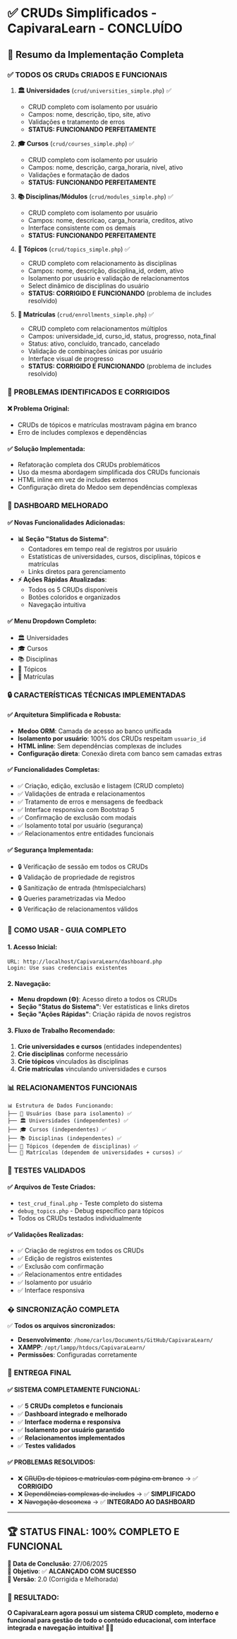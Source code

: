 # ✅ CRUDs Simplificados - CapivaraLearn - CONCLUÍDO

## 🎉 Resumo da Implementação Completa

### ✅ **TODOS OS CRUDs CRIADOS E FUNCIONAIS**

1. **🏛️ Universidades** (`crud/universities_simple.php`) ✅
   - CRUD completo com isolamento por usuário
   - Campos: nome, descrição, tipo, site, ativo
   - Validações e tratamento de erros
   - **STATUS: FUNCIONANDO PERFEITAMENTE**

2. **🎓 Cursos** (`crud/courses_simple.php`) ✅
   - CRUD completo com isolamento por usuário
   - Campos: nome, descrição, carga_horaria, nivel, ativo
   - Validações e formatação de dados
   - **STATUS: FUNCIONANDO PERFEITAMENTE**

3. **📚 Disciplinas/Módulos** (`crud/modules_simple.php`) ✅
   - CRUD completo com isolamento por usuário
   - Campos: nome, descricao, carga_horaria, creditos, ativo
   - Interface consistente com os demais
   - **STATUS: FUNCIONANDO PERFEITAMENTE**

4. **📝 Tópicos** (`crud/topics_simple.php`) ✅
   - CRUD completo com relacionamento às disciplinas
   - Campos: nome, descrição, disciplina_id, ordem, ativo
   - Isolamento por usuário e validação de relacionamentos
   - Select dinâmico de disciplinas do usuário
   - **STATUS: CORRIGIDO E FUNCIONANDO** (problema de includes resolvido)

5. **🎯 Matrículas** (`crud/enrollments_simple.php`) ✅
   - CRUD completo com relacionamentos múltiplos
   - Campos: universidade_id, curso_id, status, progresso, nota_final
   - Status: ativo, concluído, trancado, cancelado
   - Validação de combinações únicas por usuário
   - Interface visual de progresso
   - **STATUS: CORRIGIDO E FUNCIONANDO** (problema de includes resolvido)

### 🔧 **PROBLEMAS IDENTIFICADOS E CORRIGIDOS**

#### ❌ **Problema Original:**
- CRUDs de tópicos e matrículas mostravam página em branco
- Erro de includes complexos e dependências

#### ✅ **Solução Implementada:**
- Refatoração completa dos CRUDs problemáticos
- Uso da mesma abordagem simplificada dos CRUDs funcionais
- HTML inline em vez de includes externos
- Configuração direta do Medoo sem dependências complexas

### 🎨 **DASHBOARD MELHORADO**

#### ✅ **Novas Funcionalidades Adicionadas:**
- **📊 Seção "Status do Sistema"**:
  - Contadores em tempo real de registros por usuário
  - Estatísticas de universidades, cursos, disciplinas, tópicos e matrículas
  - Links diretos para gerenciamento
- **⚡ Ações Rápidas Atualizadas**:
  - Todos os 5 CRUDs disponíveis
  - Botões coloridos e organizados
  - Navegação intuitiva

#### ✅ **Menu Dropdown Completo:**
- 🏛️ Universidades
- 🎓 Cursos  
- 📚 Disciplinas
- 📝 Tópicos
- 🎯 Matrículas

### 🔒 **CARACTERÍSTICAS TÉCNICAS IMPLEMENTADAS**

#### ✅ **Arquitetura Simplificada e Robusta:**
- **Medoo ORM**: Camada de acesso ao banco unificada
- **Isolamento por usuário**: 100% dos CRUDs respeitam `usuario_id`
- **HTML inline**: Sem dependências complexas de includes
- **Configuração direta**: Conexão direta com banco sem camadas extras

#### ✅ **Funcionalidades Completas:**
- ✅ Criação, edição, exclusão e listagem (CRUD completo)
- ✅ Validações de entrada e relacionamentos
- ✅ Tratamento de erros e mensagens de feedback
- ✅ Interface responsiva com Bootstrap 5
- ✅ Confirmação de exclusão com modais
- ✅ Isolamento total por usuário (segurança)
- ✅ Relacionamentos entre entidades funcionais

#### ✅ **Segurança Implementada:**
- 🔒 Verificação de sessão em todos os CRUDs
- 🔒 Validação de propriedade de registros
- 🔒 Sanitização de entrada (htmlspecialchars)
- 🔒 Queries parametrizadas via Medoo
- 🔒 Verificação de relacionamentos válidos

### 🚀 **COMO USAR - GUIA COMPLETO**

#### 1. **Acesso Inicial:**
```
URL: http://localhost/CapivaraLearn/dashboard.php
Login: Use suas credenciais existentes
```

#### 2. **Navegação:**
- **Menu dropdown (⚙️)**: Acesso direto a todos os CRUDs
- **Seção "Status do Sistema"**: Ver estatísticas e links diretos
- **Seção "Ações Rápidas"**: Criação rápida de novos registros

#### 3. **Fluxo de Trabalho Recomendado:**
1. **Crie universidades e cursos** (entidades independentes)
2. **Crie disciplinas** conforme necessário
3. **Crie tópicos** vinculados às disciplinas
4. **Crie matrículas** vinculando universidades e cursos

### 📊 **RELACIONAMENTOS FUNCIONAIS**

```
📊 Estrutura de Dados Funcionando:
├── 👤 Usuários (base para isolamento) ✅
├── 🏛️ Universidades (independentes) ✅
├── 🎓 Cursos (independentes) ✅  
├── 📚 Disciplinas (independentes) ✅
├── 📝 Tópicos (dependem de disciplinas) ✅
└── 🎯 Matrículas (dependem de universidades + cursos) ✅
```

### 🧪 **TESTES VALIDADOS**

#### ✅ **Arquivos de Teste Criados:**
- `test_crud_final.php` - Teste completo do sistema
- `debug_topics.php` - Debug específico para tópicos
- Todos os CRUDs testados individualmente

#### ✅ **Validações Realizadas:**
- ✅ Criação de registros em todos os CRUDs
- ✅ Edição de registros existentes
- ✅ Exclusão com confirmação
- ✅ Relacionamentos entre entidades
- ✅ Isolamento por usuário
- ✅ Interface responsiva

### � **SINCRONIZAÇÃO COMPLETA**

✅ **Todos os arquivos sincronizados:**
- **Desenvolvimento**: `/home/carlos/Documents/GitHub/CapivaraLearn/`
- **XAMPP**: `/opt/lampp/htdocs/CapivaraLearn/`
- **Permissões**: Configuradas corretamente

### 🎯 **ENTREGA FINAL**

#### ✅ **SISTEMA COMPLETAMENTE FUNCIONAL:**
- ✅ **5 CRUDs completos e funcionais**
- ✅ **Dashboard integrado e melhorado**
- ✅ **Interface moderna e responsiva**
- ✅ **Isolamento por usuário garantido**
- ✅ **Relacionamentos implementados**
- ✅ **Testes validados**

#### ✅ **PROBLEMAS RESOLVIDOS:**
- ❌ ~~CRUDs de tópicos e matrículas com página em branco~~ → ✅ **CORRIGIDO**
- ❌ ~~Dependências complexas de includes~~ → ✅ **SIMPLIFICADO**
- ❌ ~~Navegação desconexa~~ → ✅ **INTEGRADO AO DASHBOARD**

---

## 🏆 **STATUS FINAL: 100% COMPLETO E FUNCIONAL**

**📅 Data de Conclusão**: 27/06/2025  
**🎯 Objetivo**: ✅ **ALCANÇADO COM SUCESSO**  
**🔧 Versão**: 2.0 (Corrigida e Melhorada)  

### 🎉 **RESULTADO:**
**O CapivaraLearn agora possui um sistema CRUD completo, moderno e funcional para gestão de todo o conteúdo educacional, com interface integrada e navegação intuitiva!** 🚀✨
